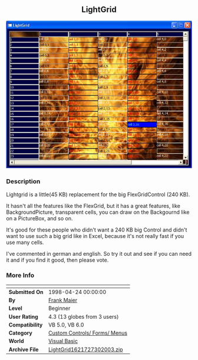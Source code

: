 ﻿<div align="center">

## LightGrid

<img src="PIC2003730146327996.jpg">
</div>

### Description

Lightgrid is a little(45 KB) replacement for the big FlexGridControl (240 KB).

It hasn't all the features like the FlexGrid, but it has a great features, like BackgroundPicture, transparent cells, you can draw on the Backgournd like on a PictureBox, and so on.

It's good for these people who didn't want a 240 KB big Control and didn't want to use such a big grid like in Excel, because it's not really fast if you use many cells.

I've commented in german and english. So try it out and see if you can need it and if you find it good, then please vote.
 
### More Info
 


<span>             |<span>
---                |---
**Submitted On**   |1998-04-24 00:00:00
**By**             |[Frank Maier](https://github.com/Planet-Source-Code/PSCIndex/blob/master/ByAuthor/frank-maier.md)
**Level**          |Beginner
**User Rating**    |4.3 (13 globes from 3 users)
**Compatibility**  |VB 5\.0, VB 6\.0
**Category**       |[Custom Controls/ Forms/  Menus](https://github.com/Planet-Source-Code/PSCIndex/blob/master/ByCategory/custom-controls-forms-menus__1-4.md)
**World**          |[Visual Basic](https://github.com/Planet-Source-Code/PSCIndex/blob/master/ByWorld/visual-basic.md)
**Archive File**   |[LightGrid1621727302003\.zip](https://github.com/Planet-Source-Code/frank-maier-lightgrid__1-47266/archive/master.zip)








